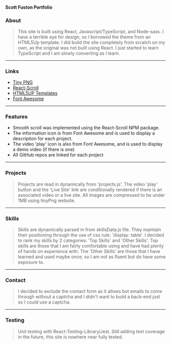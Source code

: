 #### Scott Fuston Portfolio


### About
> This site is built using React, Javascript/TypeScript, and Node-sass.
I have a terrible eye for design, so I borrowed the theme from an HTML5Up template. I did build the site completely from scratch on my own, as the original was not built using React.
> I just started to learn TypeScript and I am slowly converting as I learn.
---
### Links
- [Tiny PNG](https://tinypng.com/)
- [React-Scroll](https://www.npmjs.com/package/react-scroll)
- [HTML5UP Templates](https://html5up.net/)
- [Font Awesome](https://fontawesome.com/)
---
### Features
- Smooth scroll was implemented using the React-Scroll NPM package. 
- The information icon is from Font Awesome and is used to display a description for each project. 
- The video 'play' icon is also from Font Awesome, and is used to display a demo video (if there is one)
- All GitHub repos are linked for each project
---
### Projects
> Projects are read in dynamically from 'projects.js'. The video 'play' button and the 'Live Site' link are conditionally rendered if there is an associated video or a live site. All images are compressed to be under 1MB using tinyPng website.
---
### Skills
> Skills are dynamically parsed in from skillsData.js file. They maintain their positioning through the use of css rule: 'display: table'.
I decided to rank my skills by 2 categories: 'Top Skills' and 'Other Skills'. Top skills are those that I am fairly comfortable using and have had plenty of hands on experience with. The 'Other Skills' are those that I have learned and used maybe once, so I am not as fluent but do have some exposure to.
---
### Contact
> I decided to exclude the contact form as it allows bot emails to come through without a captcha and I didn't want to build a back-end just so I could use a captcha.
---
### Testing
> Unit testing with React-Testing-Library/Jest. Still adding test coverage in the future, this site is nowhere near fully tested.
